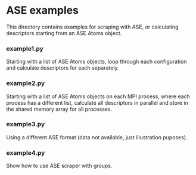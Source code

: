 # ASE examples

This directory contains examples for scraping with ASE, or calculating 
descriptors starting from an ASE Atoms object.

### example1.py

Starting with a list of ASE Atoms objects, loop through each configuration 
and calculate descriptors for each separately.

### example2.py

Starting with a list of ASE Atoms objects on each MPI process, where each
process has a different list, calculate all descriptors in parallel and store 
in the shared memory array for all processes.

### example3.py

Using a different ASE format (data not available, just illustration puposes).

### example4.py

Show how to use ASE scraper with groups.